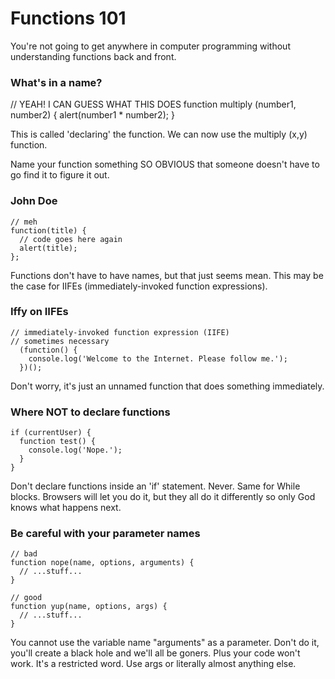 # Functions 101

You're not going to get anywhere in computer programming without understanding functions back and front.

### What's in a name?

  // YEAH! I CAN GUESS WHAT THIS DOES
    function multiply (number1, number2) {
      alert(number1 * number2);
    }

This is called 'declaring' the function. We can now use the multiply (x,y) function.

Name your function something SO OBVIOUS that someone doesn't have to go find it to figure it out.

### John Doe

    // meh
    function(title) {
      // code goes here again
      alert(title);
    };

Functions don't have to have names, but that just seems mean. This may be the case for IIFEs (immediately-invoked function expressions).

### Iffy on IIFEs

    // immediately-invoked function expression (IIFE)
    // sometimes necessary
      (function() {
        console.log('Welcome to the Internet. Please follow me.');
      })();

Don't worry, it's just an unnamed function that does something immediately.

### Where NOT to declare functions
    
    if (currentUser) {
      function test() {
        console.log('Nope.');
      }
    }

Don't declare functions inside an 'if' statement. Never. Same for While blocks. Browsers will let you do it, but they all do it differently so only God knows what happens next.

### Be careful with your parameter names

    // bad
    function nope(name, options, arguments) {
      // ...stuff...
    }

    // good
    function yup(name, options, args) {
      // ...stuff...
    }

You cannot use the variable name "arguments" as a parameter. Don't do it, you'll create a black hole and we'll all be goners. Plus your code won't work. It's a restricted word. Use args or literally almost anything else.


